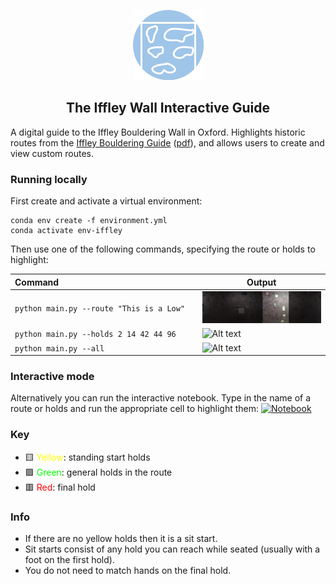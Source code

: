 <div align="center">

![Alt text](img/icon.png?raw=true "Icon")

## The Iffley Wall Interactive Guide

</div>

A digital guide to the Iffley Bouldering Wall in Oxford. Highlights historic routes from the [Iffley Bouldering Guide](https://www.oxfordalpineclub.uk/shop.php#!/Iffley-10-The-Iffley-Bouldering-Guide/p/59136024/category=10367386) ([pdf](img/Iffley%20Bouldering%20Guide.pdf?raw=true)), and allows users to create and view custom routes.

### Running locally

First create and activate a virtual environment:

```shell
conda env create -f environment.yml
conda activate env-iffley
```

Then use one of the following commands, specifying the route or holds to highlight:

Command⠀⠀⠀⠀⠀⠀⠀⠀⠀⠀⠀⠀⠀⠀⠀⠀⠀⠀⠀⠀⠀| Output
--------|-------
`python main.py --route "This is a Low"` | ![Alt text](img/routes/This%20is%20a%20Low.png?raw=true "This is a Low")
`python main.py --holds 2 14 42 44 96` | ![Alt text](img/examples/holds.png?raw=true "Holds")
`python main.py --all` | ![Alt text](img/examples/all.png?raw=true "Holds")

### Interactive mode

Alternatively you can run the interactive notebook. Type in the name of a route or holds and run the appropriate cell to highlight them: [![Notebook](https://colab.research.google.com/assets/colab-badge.svg)](https://colab.research.google.com/github/iacobo/iffley-wall-app/blob/main/notebook.ipynb)

### Key

- 🟨 <span style="color:yellow">Yellow</span>: standing start holds
- 🟩 <span style="color:lime">Green</span>: general holds in the route
- 🟥 <span style="color:red">Red</span>: final hold

### Info

- If there are no yellow holds then it is a sit start.
- Sit starts consist of any hold you can reach while seated (usually with a foot on the first hold).
- You do not need to match hands on the final hold.
